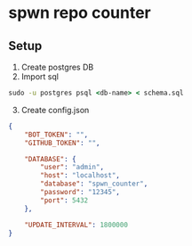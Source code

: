 # spwn repo counter



## Setup
1. Create postgres DB
2. Import sql
```cmd
sudo -u postgres psql <db-name> < schema.sql
```
3. Create config.json
```json
{
    "BOT_TOKEN": "",
    "GITHUB_TOKEN": "",

    "DATABASE": {
        "user": "admin",
        "host": "localhost",
        "database": "spwn_counter",
        "password": "12345",
        "port": 5432
    },

    "UPDATE_INTERVAL": 1800000
}
```

